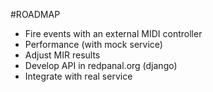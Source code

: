 #ROADMAP

* Fire events with an external MIDI controller
* Performance (with mock service)
* Adjust MIR results
* Develop API in redpanal.org (django)
* Integrate with real service

